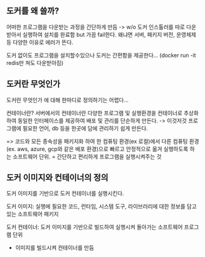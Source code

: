 ## 도커를 왜 쓸까? 
 어떠한 프로그램을 다운받는 과정을 간단하게 만듬 -> w/o 도커 인스톨러를 따로 다운받아서 실행하여 설치를 완료함 but 가끔 fail한다. 왜냐면 서버, 패키지 버전, 운영체제 등 다양한 이유로 에러가 뜬다. 

도커 없이도 프로그램을 설치할수있으나 도커는 간편함을 제공한다... (docker run -it redis만 쳐도 다운받아짐)


## 도커란 무엇인가
도커란 무엇인가 에 대해 한마디로 정의하기는 어렵다... 

컨테이너란? 서버에서의 컨테이너란 다양한 프로그램 및 실행환경을 컨테이너로 추상화 하여 동일한 인터페이스를 제공하여 배포 및 관리를 단순하게 만든다. -> 이것저것 프로그램에 필요한 언어, db 등을 한곳에 담에 관리하기 쉽게 만든다. 

=> 코드와 모든 종속성을 패키지화 하여 한 컴퓨팅 환경(ex 로컬)에서 다른 컴퓨팅 환경(ex. aws, azure, gcp와 같은 배포 환경)으로 빠르고 안정적으로 옮겨 실행하도록 하는 소프트웨어 단위. = 간단하고 편리하게 프로그램을 실행시켜주는 것

## 도커 이미지와 컨테이너의 정의

도커 이미지를 기반으로 도커 컨테이너를 실행시킨다.

도커 이미지: 실행에 필요한 코드, 런타임, 시스템 도구, 라이브러리에 대한 정보를 담고 있는 소프트웨어 패키지

도커 컨테이너: 도커 이미지를 기반으로 빌드하여 실행시켜 돌아가는 소프트웨어 프로그램 단위

* 이미지를 빌드시켜 컨테이너를 만듬

